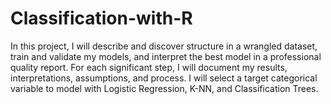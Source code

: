 # Classification-with-R
In this project, I will describe and discover structure in a wrangled dataset, train and validate my models, and interpret the best model in a professional quality report. For each significant step, I will document my results, interpretations, assumptions, and process. I will select a target categorical variable to model with Logistic Regression, K-NN, and Classification Trees.
